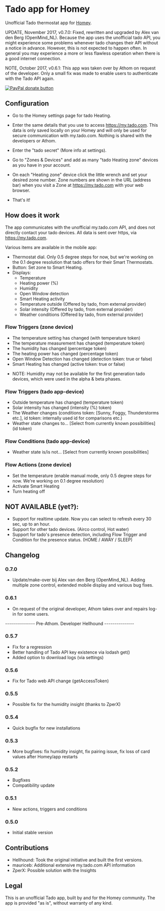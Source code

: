 # Tado app for Homey

Unofficial Tado thermostat app for <a href="http://www.athom.nl">Homey</a>.

UPDATE, November 2017, v0.7.0: Fixed, rewritten and upgraded by Alex van den Berg (OpenMind_NL).
Because the app uses the unofficial tado API, you might experience some problems whenever tado changes their API without a notice in advance. However, this is not expected to happen often. In general you may experience a more or less flawless operation when there is a good internet connection.

NOTE, October 2017, v0.6.1: This app was taken over by Athom on request of the developer. Only a small fix was made to enable users to authenticate with the Tado API again.


<span class="badge-paypal"><a href="https://www.paypal.com/cgi-bin/webscr?cmd=_s-xclick&hosted_button_id=9JKAQMYRN36EE" title="Donate to this project using Paypal"><img src="https://img.shields.io/badge/paypal-donate-blue.svg" alt="PayPal donate button" /></a></span>

## Configuration

* Go to the Homey settings page for tado Heating.
* Enter the same details that you use to access https://my.tado.com. This data is only saved locally on your Homey and will only be used for secure communication with my.tado.com. Nothing is shared with the developers or Athom.
* Enter the "tado secret" (More info at settings).

* Go to "Zones & Devices" and add as many "tado Heating zone" devices as you have in your account.
* On each "Heating zone" device click the little wrench and set your desired zone number. Zone numbers are shown in the URL (address bar) when you visit a Zone at https://my.tado.com with your web browser.
* That's it!


## How does it work
The app communicates with the unofficial my.tado.com API, and does not directly contact your tado devices. All data is sent over https, via https://my.tado.com.

Various items are available in the mobile app:
* Thermostat dial. Only 0.5 degree steps for now, but we're working on the 0.1 degree resolution that tado offers for their Smart Thermostats.
* Button: Set zone to Smart Heating.
* Displays:
  * Temperature
  * Heating power (%)
  * Humidity
  * Open Window detection
  * Smart Heating activity
  * Temperature outside (Offered by tado, from external provider)
  * Solar intensity (Offered by tado, from external provider)
  * Weather conditions (Offered by tado, from external provider)


### Flow Triggers (zone device)
* The temperature setting has changed (with temperature token)
* The temperature measurement has changed (temperature token)
* The humidity has changed (percentage token)
* The heating power has changed (percentage token)
* Open Window Detection has changed (detection token: true or false)
* Smart Heating has changed (active token: true or false)

- NOTE: Humidity may not be available for the first generation tado devices, which were used in the alpha & beta phases.


### Flow Triggers (tado app-device)
* Outside temperature has changed (temperature token)
* Solar intensity has changed (intensity (%) token)
* The Weather changes (conditions token: [Sunny, Foggy, Thunderstorms etc.], id token: internally used id for comparisons etc.)
* Weather state changes to... [Select from currently known possibilities] (id token)


### Flow Conditions (tado app-device)
* Weather state is/is not... [Select from currently known possibilities]


### Flow Actions (zone device)
* Set the temperature (enable manual mode, only 0.5 degree steps for now. We're working on 0.1 degree resolution)
* Activate Smart Heating
* Turn heating off


## NOT AVAILABLE (yet?):
* Support for realtime update. Now you can select to refresh every 30 sec, up to an hour.
* Support for other tado devices. (Airco control, Hot water)
* Support for tado's presence detection, including Flow Trigger and Condition for the presence status. (HOME / AWAY / SLEEP)


## Changelog

### 0.7.0
  * Update/make-over bij Alex van den Berg (OpenMind_NL). Adding multiple zone control, extended mobile display and various bug fixes.

### 0.6.1
  * On request of the original developer, Athom takes over and repairs log-in for some users.

--------------- Pre-Athom. Developer Hellhound ---------------

### 0.5.7
  * Fix for a regression
  * Better handling of Tado API key existence via lodash get()
  * Added option to download logs (via settings)

### 0.5.6
  * Fix for Tado web API change (getAccessToken)

### 0.5.5
  * Possible fix for the humidity insight (thanks to ZperX)

### 0.5.4
  * Quick bugfix for new installations

### 0.5.3
  * More bugfixes: fix humidity insight, fix pairing issue, fix loss of card values after Homey/app restarts

### 0.5.2
  * Bugfixes
  * Compatibility update

### 0.5.1
  * New actions, triggers and conditions

### 0.5.0
  * Initial stable version


## Contributions
* Hellhound: Took the original initiative and built the first versions.
* mauriceb: Additional extensive my.tado.com API information
* ZperX: Possible solution with the Insights


## Legal

This is an unofficial Tado app, built by and for the Homey community. The app is provided "as is", without warranty of any kind.
